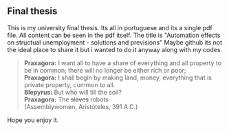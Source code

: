 ## Final thesis

This is my university final thesis.
Its all in portuguese and its a single pdf file. All content can be seen in the pdf itself.
The title is "Automation effects on structual unemployment - solutions and previsions"
Maybe github its not the ideal place to share it but i wanted to do it anyway along with my codes.


>**Praxagora:** I want all to have a share of everything and all property to be in common; there will no longer be either rich or poor;  
>**Praxagora:** I shall begin by making land, money, everything that is private property, common to all.  
>**Blepyrus:** But who will till the soil?  
>**Praxagora:** The ~~slaves~~ robots  
>(Assemblywomen, Aristóteles, 391 A.C.)

Hope you enjoy it.
